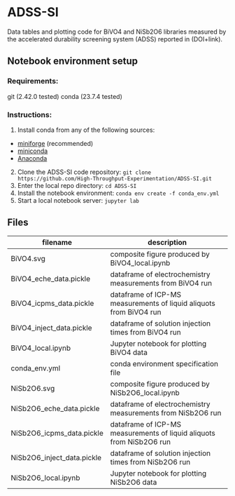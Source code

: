 # ADSS-SI
Data tables and plotting code for BiVO4 and NiSb2O6 libraries measured by the accelerated durability screening system (ADSS) reported in (DOI+link).

## Notebook environment setup 
### Requirements:
git (2.42.0 tested)
conda (23.7.4 tested)
### Instructions:
1. Install conda from any of the following sources:
- [miniforge](https://github.com/conda-forge/miniforge) (recommended)
- [miniconda](https://docs.conda.io/projects/miniconda/en/latest/)
- [Anaconda](https://docs.anaconda.com/free/anaconda/install/index.html)
2. Clone the ADSS-SI code repository: ```git clone https://github.com/High-Throughput-Experimentation/ADSS-SI.git```
3. Enter the local repo directory: ```cd ADSS-SI```
4. Install the notebook environment: ```conda env create -f conda_env.yml```
5. Start a local notebook server: ```jupyter lab```

## Files
| filename | description |
| -------- | ----------- |
| BiVO4.svg | composite figure produced by BiVO4_local.ipynb |
| BiVO4_eche_data.pickle | dataframe of electrochemistry measurements from BiVO4 run |
| BiVO4_icpms_data.pickle | dataframe of ICP-MS measurements of liquid aliquots from BiVO4 run |
| BiVO4_inject_data.pickle | dataframe of solution injection times from BiVO4 run |
| BiVO4_local.ipynb | Jupyter notebook for plotting BiVO4 data |
| conda_env.yml | conda environment specification file |
| NiSb2O6.svg | composite figure produced by NiSb2O6_local.ipynb |
| NiSb2O6_eche_data.pickle | dataframe of electrochemistry measurements from NiSb2O6 run |
| NiSb2O6_icpms_data.pickle | dataframe of ICP-MS measurements of liquid aliquots from NiSb2O6 run |
| NiSb2O6_inject_data.pickle | dataframe of solution injection times from NiSb2O6 run |
| NiSb2O6_local.ipynb | Jupyter notebook for plotting NiSb2O6 data |